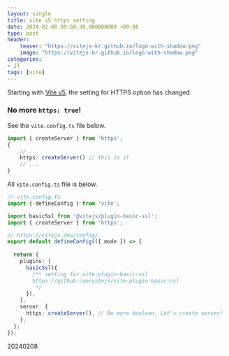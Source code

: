 ```yaml
---
layout: single
title: vite v5 https setting
date: 2024-02-08 09:50:30.000000000 +09:00
type: post
header:
    teaser: "https://vitejs-kr.github.io/logo-with-shadow.png"
    image: "https://vitejs-kr.github.io/logo-with-shadow.png"
categories:
- IT
tags: [vite]
---
```


Starting with [Vite v5](https://github.com/vitejs/vite), the setting for HTTPS option has changed. 

### No more `https: true`!

See the `vite.config.ts` file below.

```typescript
import { createServer } from 'https';
{
    // ...
    https: createServer() // this is it
    // ...
}

```

All `vite.config.ts` file is below.

```typescript
// vite.config.ts
import { defineConfig } from 'vite';

import basicSsl from '@vitejs/plugin-basic-ssl';
import { createServer } from 'https';

// https://vitejs.dev/config/
export default defineConfig(({ mode }) => {
  
  return {
    plugins: [
      basicSsl({
        /** setting for vite-plugin-basic-ssl
        https://github.com/vitejs/vite-plugin-basic-ssl
         */
      }),
    ],
    server: {
      https: createServer(), // No more boolean. Let's create server!
    },
  };
});

```

20240208
